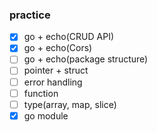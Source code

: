 ### practice
- [x] go + echo(CRUD API)
- [x] go + echo(Cors)
- [ ] go + echo(package structure)
- [ ] pointer + struct
- [ ] error handling
- [ ] function
- [ ] type(array, map, slice)
- [x] go module